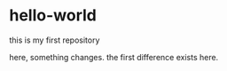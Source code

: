 # hello-world
this is my first repository

here, something changes. the first difference exists here.
